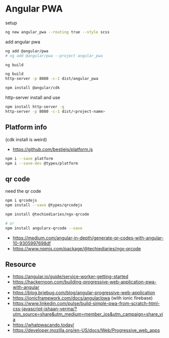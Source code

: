 # Angular PWA

setup

```bash
ng new angular_pwa --routing true --style scss
```

add angular pwa

```bash
ng add @angular/pwa
# ng add @angular/pwa --project angular_pwa
```

```bash
ng build
```

```bash
ng build
http-server -p 8080 -c-1 dist/angular_pwa
```

```bash
npm install @angular/cdk
```

http-server install and use

```bash
npm install http-server -g
http-server -p 8080 -c-1 dist/<project-name>
```

## Platform info

(cdk install is weird)

- https://github.com/bestiejs/platform.js

```bash
npm i --save platform
npm i --save-dev @types/platform
```

## qr code

need the qr code

```bash
npm i qrcodejs
npm install --save @types/qrcodejs
```

```bash
npm install @techiediaries/ngx-qrcode

# or
npm install angularx-qrcode --save
```

- https://medium.com/angular-in-depth/generate-qr-codes-with-angular-10-9305997698df
- https://www.npmjs.com/package/@techiediaries/ngx-qrcode

## Resource

- https://angular.io/guide/service-worker-getting-started
- https://hackernoon.com/building-progressive-web-application-pwa-with-angular
- https://blog.briebug.com/blog/angular-progressive-web-application
- https://ionicframework.com/docs/angular/pwa (with ionic firebase)
- https://www.linkedin.com/pulse/build-simple-pwa-from-scratch-html-css-javascript-ishaan-verma/?utm_source=share&utm_medium=member_ios&utm_campaign=share_via
- https://whatpwacando.today/
- https://developer.mozilla.org/en-US/docs/Web/Progressive_web_apps

